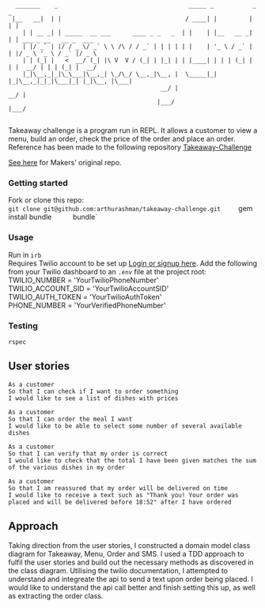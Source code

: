 ```
  _______    _                                     _____ _           _ _                       
 |__   __|  | |                                   / ____| |         | | |                      
    | | __ _| | _____  __ ___      ____ _ _   _  | |    | |__   __ _| | | ___ _ __   __ _  ___ 
    | |/ _` | |/ / _ \/ _` \ \ /\ / / _` | | | | | |    | '_ \ / _` | | |/ _ \ '_ \ / _` |/ _ \
    | | (_| |   <  __/ (_| |\ V  V / (_| | |_| | | |____| | | | (_| | | |  __/ | | | (_| |  __/
    |_|\__,_|_|\_\___|\__,_| \_/\_/ \__,_|\__, |  \_____|_| |_|\__,_|_|_|\___|_| |_|\__, |\___|
                                           __/ |                                     __/ |     
                                          |___/                                     |___/      
                                          
```                                     
Takeaway challenge is a program run in REPL. It allows a customer to view a menu, build an order, check the price of the order and place an order. Reference has been made to the following repository [Takeaway-Challenge](https://github.com/amyj0rdan/takeaway-challenge)

[See here](https://github.com/makersacademy/airport_challenge) for Makers' original repo.

### Getting started

Fork or clone this repo:      
`git clone git@github.com:arthurashman/takeaway-challenge.git    
`gem install bundle`     
`bundle`     

### Usage

Run in `irb`     
Requires Twilio account to be set up [Login or signup here](https://www.twilio.com/login?g=%2Fconsole%3F&t=2b1c98334b25c1a785ef15b6556396290e3c704a9b57fc40687cbccd79c46a8c). Add the following from your Twilio dashboard to an `.env` file at the project root:     
TWILIO_NUMBER = 'YourTwilioPhoneNumber'     
TWILIO_ACCOUNT_SID = 'YourTwilioAccountSID'     
TWILIO_AUTH_TOKEN = 'YourTwilioAuthToken'     
PHONE_NUMBER = 'YourVerifiedPhoneNumber'

### Testing

`rspec`

## User stories

```
As a customer
So that I can check if I want to order something
I would like to see a list of dishes with prices

As a customer
So that I can order the meal I want
I would like to be able to select some number of several available dishes

As a customer
So that I can verify that my order is correct
I would like to check that the total I have been given matches the sum of the various dishes in my order

As a customer
So that I am reassured that my order will be delivered on time
I would like to receive a text such as "Thank you! Your order was placed and will be delivered before 18:52" after I have ordered
```
## Approach

Taking direction from the user stories, I constructed a domain model class diagram for Takeaway, Menu, Order and SMS.
I used a TDD approach to fulfil the user stories and build out the necessary methods as discovered in the class diagram.
Utilising the twilio documentation, I attempted to understand and integreate the api to send a text upon order being placed. 
I would like to understand the api call better and finish setting this up, as well as extracting the order class.
